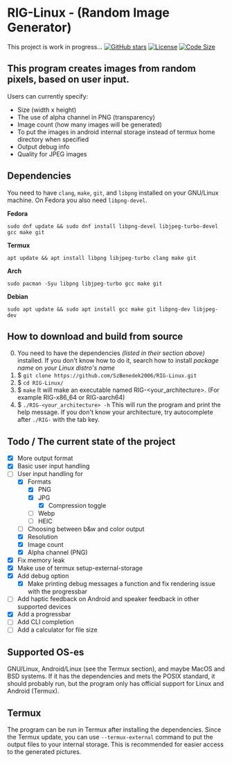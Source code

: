 # RIG-Linux - (Random Image Generator)
This project is work in progress... [![GitHub stars](https://img.shields.io/github/stars/SzBenedek2006/RIG-Linux.svg)](https://github.com/SzBenedek2006/RIG-Linux/stargazers)
 [![License](https://img.shields.io/github/license/SzBenedek2006/RIG-Linux.svg)](https://github.com/SzBenedek2006/RIG-Linux/blob/main/GPL-3.0) [![Code Size](https://img.shields.io/github/languages/code-size/SzBenedek2006/RIG-Linux.svg)](https://github.com/SzBenedek2006/RIG-Linux)



## This program creates images from random pixels, based on user input.
Users can currently specify:
- Size (width x height)
- The use of alpha channel in PNG (transparency)
- Image count (how many images will be generated)
- To put the images in android internal storage instead of termux home directory when specified
- Output debug info
- Quality for JPEG images



## Dependencies
You need to have `clang`, `make`, `git`, and `libpng` installed on your GNU/Linux machine.
On Fedora you also need `libpng-devel`.

**Fedora**
```Fedora
sudo dnf update && sudo dnf install libpng-devel libjpeg-turbo-devel gcc make git
```

**Termux**
```Termux
apt update && apt install libpng libjpeg-turbo clang make git
```

**Arch**
```Arch
sudo pacman -Syu libpng libjpeg-turbo gcc make git
```

**Debian**
```Debian
sudo apt update && sudo apt install gcc make git libpng-dev libjpeg-dev
```


## How to download and build from source
0. You need to have the dependencies _(listed in their section above)_ installed. If you don't know how to do it, search how to install _*package name*_ on _*your Linux distro's name*_
1. $ `git clone https://github.com/SzBenedek2006/RIG-Linux.git`
2. $ `cd RIG-Linux/`
3. $ `make` It will make an executable named RIG-<your\_architecture>. (For example RIG-x86_64 or RIG-aarch64)
4. $ `./RIG-<your_architecture> -h` This will run the program and print the help message. If you don't know your architecture, try autocomplete after `./RIG-` with the tab key.


## Todo / The current state of the project
- [x] More output format
- [x] Basic user input handling
- [ ] User input handling for
  - [x] Formats
    - [x] PNG
    - [x] JPG
      - [x] Compression toggle
    - [ ] Webp
    - [ ] HEIC
  - [ ] Choosing between b&w and color output
  - [x] Resolution
  - [x] Image count
  - [x] Alpha channel (PNG)
- [x] Fix memory leak
- [x] Make use of termux setup-external-storage
- [x] Add debug option
  - [x] Make printing debug messages a function and fix rendering issue with the progressbar
- [ ] Add haptic feedback on Android and speaker feedback in other supported devices
- [x] Add a progressbar
- [ ] Add CLI completion
- [ ] Add a calculator for file size

## Supported OS-es
GNU/Linux, Android/Linux (see the Termux section), and maybe MacOS and BSD systems.
If it has the dependencies and mets the POSIX standard, it should probably run, but the program only has official support for Linux and Android (Termux).

## Termux
The program can be run in Termux after installing the dependencies.
Since the Termux update, you can use  `--termux-external` command to put the output files to your internal storage.
This is recommended for easier access to the generated pictures.
